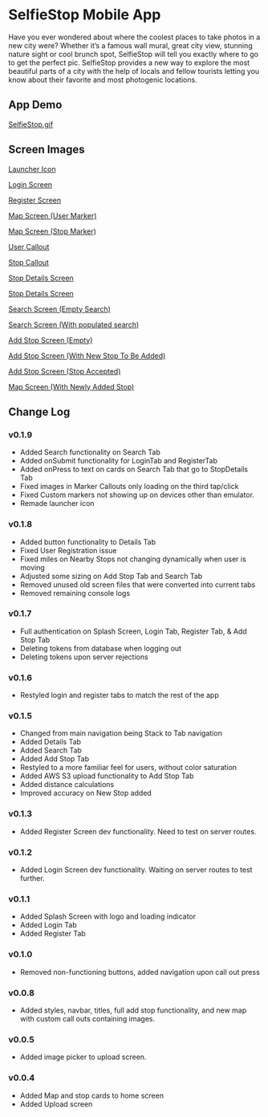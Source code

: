 # SelfieStop Mobile App

Have you ever wondered about where the coolest places to take photos in a new city were? Whether it’s a famous wall mural, great city view, stunning nature sight or cool brunch spot, SelfieStop will tell you exactly where to go to get the perfect pic. SelfieStop provides a new way to explore the most beautiful parts of a city with the help of locals and fellow tourists letting you know about their favorite and most photogenic locations.

## App Demo

[SelfieStop.gif](https://raw.githubusercontent.com/AderCode/SelfieStop/dev-mobile-app/screenshots/SelfieStop.gif)

## Screen Images

[Launcher Icon](https://raw.githubusercontent.com/AderCode/SelfieStop/dev-mobile-app/screenshots/1.png)

[Login Screen](https://raw.githubusercontent.com/AderCode/SelfieStop/dev-mobile-app/screenshots/2.png)

[Register Screen](https://raw.githubusercontent.com/AderCode/SelfieStop/dev-mobile-app/screenshots/3.png)

[Map Screen (User Marker)](https://raw.githubusercontent.com/AderCode/SelfieStop/dev-mobile-app/screenshots/4.png)

[Map Screen (Stop Marker)](https://raw.githubusercontent.com/AderCode/SelfieStop/dev-mobile-app/screenshots/5.png)

[User Callout](https://raw.githubusercontent.com/AderCode/SelfieStop/dev-mobile-app/screenshots/6.png)

[Stop Callout](https://raw.githubusercontent.com/AderCode/SelfieStop/dev-mobile-app/screenshots/7.png)

[Stop Details Screen](https://raw.githubusercontent.com/AderCode/SelfieStop/dev-mobile-app/screenshots/8.png)

[Stop Details Screen](https://raw.githubusercontent.com/AderCode/SelfieStop/dev-mobile-app/screenshots/9.png)

[Search Screen (Empty Search)](https://raw.githubusercontent.com/AderCode/SelfieStop/dev-mobile-app/screenshots/10.png)

[Search Screen (With populated search)](https://raw.githubusercontent.com/AderCode/SelfieStop/dev-mobile-app/screenshots/11.png)

[Add Stop Screen (Empty)](https://raw.githubusercontent.com/AderCode/SelfieStop/dev-mobile-app/screenshots/12.png)

[Add Stop Screen (With New Stop To Be Added)](https://raw.githubusercontent.com/AderCode/SelfieStop/dev-mobile-app/screenshots/13.png)

[Add Stop Screen (Stop Accepted)](https://raw.githubusercontent.com/AderCode/SelfieStop/dev-mobile-app/screenshots/14.png)

[Map Screen (With Newly Added Stop)](https://raw.githubusercontent.com/AderCode/SelfieStop/dev-mobile-app/screenshots/15.png)

## Change Log

### v0.1.9

- Added Search functionality on Search Tab
- Added onSubmit functionality for LoginTab and RegisterTab
- Added onPress to text on cards on Search Tab that go to StopDetails Tab
- Fixed images in Marker Callouts only loading on the third tap/click
- Fixed Custom markers not showing up on devices other than emulator.
- Remade launcher icon

### v0.1.8

- Added button functionality to Details Tab
- Fixed User Registration issue
- Fixed miles on Nearby Stops not changing dynamically when user is moving
- Adjusted some sizing on Add Stop Tab and Search Tab
- Removed unused old screen files that were converted into current tabs
- Removed remaining console logs

### v0.1.7

- Full authentication on Splash Screen, Login Tab, Register Tab, & Add Stop Tab
- Deleting tokens from database when logging out
- Deleting tokens upon server rejections

### v0.1.6

- Restyled login and register tabs to match the rest of the app

### v0.1.5

- Changed from main navigation being Stack to Tab navigation
- Added Details Tab
- Added Search Tab
- Added Add Stop Tab
- Restyled to a more familiar feel for users, without color saturation
- Added AWS S3 upload functionality to Add Stop Tab
- Added distance calculations
- Improved accuracy on New Stop added

### v0.1.3

- Added Register Screen dev functionality. Need to test on server routes.

### v0.1.2

- Added Login Screen dev functionality. Waiting on server routes to test further.

### v0.1.1

- Added Splash Screen with logo and loading indicator
- Added Login Tab
- Added Register Tab

### v0.1.0

- Removed non-functioning buttons, added navigation upon call out press

### v0.0.8

- Added styles, navbar, titles, full add stop functionality, and new map with custom call outs containing images.

### v0.0.5

- Added image picker to upload screen.

### v0.0.4

- Added Map and stop cards to home screen
- Added Upload screen